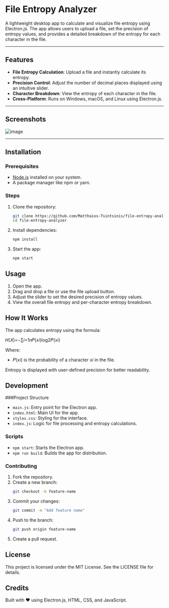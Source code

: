 # File Entropy Analyzer  

A lightweight desktop app to calculate and visualize file entropy using Electron.js. The app allows users to upload a file, set the precision of entropy values, and provides a detailed breakdown of the entropy for each character in the file.

---

## Features  
- **File Entropy Calculation**: Upload a file and instantly calculate its entropy.  
- **Precision Control**: Adjust the number of decimal places displayed using an intuitive slider.  
- **Character Breakdown**: View the entropy of each character in the file.  
- **Cross-Platform**: Runs on Windows, macOS, and Linux using Electron.js.  

---

## Screenshots  
![image](https://github.com/user-attachments/assets/df46a54f-fc0f-4dd6-ae6a-6fd284566bfd)

---

## Installation  

### Prerequisites  
- [Node.js](https://nodejs.org) installed on your system.  
- A package manager like npm or yarn.  

### Steps  
1. Clone the repository:  
   ```bash
   git clone https://github.com/Matthaios-Tsintsinis/file-entropy-analyzer.git
   cd file-entropy-analyzer

2. Install dependencies:
   ```bash
   npm install

3. Start the app:
   ```bash
   npm start

## Usage
1. Open the app.
2. Drag and drop a file or use the file upload button.
3. Adjust the slider to set the desired precision of entropy values.
4. View the overall file entropy and per-character entropy breakdown.

## How It Works
The app calculates entropy using the formula:

𝐻(𝑋)=−∑𝑖=1𝑛𝑃(𝑥𝑖)log2𝑃(𝑥𝑖)

Where:
* 𝑃(𝑥𝑖) is the probability of a character 𝑥𝑖 in the file.
  
Entropy is displayed with user-defined precision for better readability.

## Development
###Project Structure
* `main.js`: Entry point for the Electron app.
* `index.html`: Main UI for the app.
* `styles.css`: Styling for the interface.
* `index.js`: Logic for file processing and entropy calculations.

### Scripts
* `npm start`: Starts the Electron app.
* `npm run build`: Builds the app for distribution.

### Contributing
1. Fork the repository.
2. Create a new branch:
   ```bash
   git checkout -b feature-name
3. Commit your changes:
   ```bash
   git commit -m "Add feature name"
4. Push to the branch:
   ```bash
   git push origin feature-name
5. Create a pull request.

## License
This project is licensed under the MIT License. See the LICENSE file for details.

## Credits
Built with ❤️ using Electron.js, HTML, CSS, and JavaScript.
